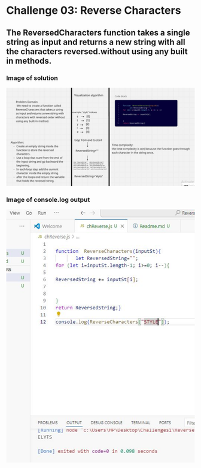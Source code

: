 # Challenge 03: **Reverse Characters**

## The ReversedCharacters function takes a single string as input and returns a new string with all the characters reversed.without using any built in methods.

### Image of solution
![image of solution](Capture.JPG)

### Image of console.log output

![image of solution](oUTPUT.JPG) 